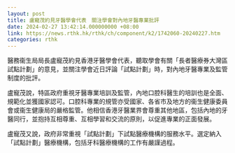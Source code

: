 ```yaml
---
layout: post
title: 盧寵茂約見牙醫學會代表　關注學會對內地牙醫專業批評
date: 2024-02-27 13:42:14.000000000 +08:00
link: https://news.rthk.hk/rthk/ch/component/k2/1742060-20240227.htm
categories: rthk
---
```


醫務衞生局局長盧寵茂約見香港牙醫學會代表，聽取學會有關「長者醫療券大灣區試點計劃」的意見，並關注學會近日評論「試點計劃」時，對內地牙醫專業及監管制度的批評。

盧寵茂說，特區政府重視牙醫專業培訓及監管，內地口腔科醫生的培訓也是全面、規範化並獲國家認可。口腔科專業的規管亦受國家、各省市及地方的衞生健康委員會或衞生健康局的嚴格監管。他相信香港牙醫業界會尊重其他地區，包括內地的牙醫同行，並抱持互相尊重、互相學習和交流的原則，以促進專業的正面發展。

盧寵茂又說，政府非常重視「試點計劃」下試點醫療機構的服務水平。選定納入「試點計劃」醫療機構，包括牙科醫療機構的工作有嚴謹過程。
